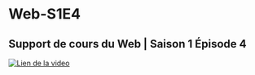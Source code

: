 # Web-S1E4
## Support de cours du Web | Saison 1 Épisode 4
[![Lien de la video](http://img.youtube.com/vi/0djNjNzw7J4/0.jpg)](https://youtu.be/0djNjNzw7J4)


